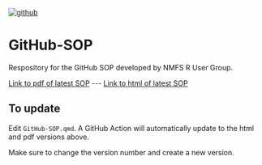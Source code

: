 [![github](https://img.shields.io/github/v/release/nmfs-opensci/GitHub-SOP?color=brightgreen&label=GitHub)](https://github.com/nmfs-opensci/GitHub-SOP/releases/latest)

# GitHub-SOP



Respository for the GitHub SOP developed by NMFS R User Group.

[Link to pdf of latest SOP](https://nmfs-opensci.github.io/GitHub-SOP/GitHub-SOP.pdf) --- [Link to html of latest SOP](https://nmfs-opensci.github.io/GitHub-SOP/GitHub-SOP.html)

## To update

Edit `GitHub-SOP.qmd`. A GitHub Action will automatically update to the html and pdf versions above.

Make sure to change the version number and create a new version.

